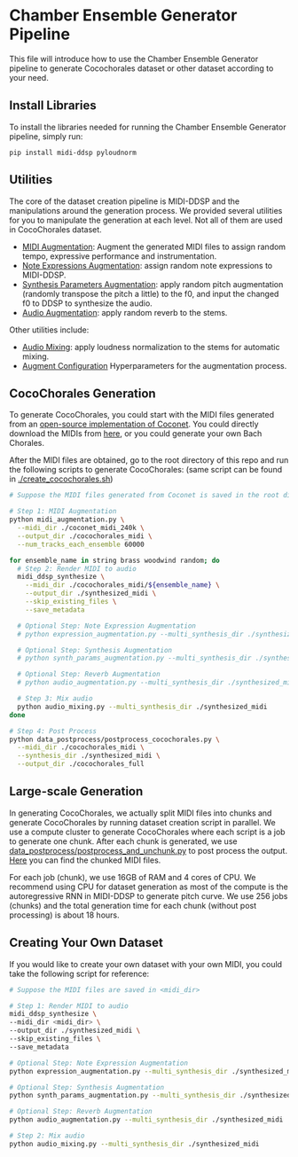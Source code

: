 # Chamber Ensemble Generator Pipeline

This file will introduce how to use the Chamber Ensemble Generator pipeline to generate Cocochorales dataset or other
dataset according to your need.

## Install Libraries

To install the libraries needed for running the Chamber Ensemble Generator pipeline, simply run:

```
pip install midi-ddsp pyloudnorm
```

## Utilities

The core of the dataset creation pipeline is MIDI-DDSP and the manipulations around the generation process.
We provided several utilities for you to manipulate the generation at each level.
Not all of them are used in CocoChorales dataset.

- [MIDI Augmentation](./midi_augmentation.py): Augment the generated MIDI files to assign random tempo, expressive
  performance and instrumentation.
- [Note Expressions Augmentation](./expression_augmentation.py): assign random note expressions to MIDI-DDSP.
- [Synthesis Parameters Augmentation](./synth_params_augmentation.py): apply random pitch augmentation
(randomly transpose the pitch a little) to the f0, and input the changed f0 to DDSP to synthesize the audio.
- [Audio Augmentation](./audio_augmentation.py): apply random reverb to the stems.

Other utilities include:
 - [Audio Mixing](./audio_mixing.py): apply loudness normalization to the stems for automatic mixing.
 - [Augment Configuration](./augment_config.yaml) Hyperparameters for the augmentation process.

## CocoChorales Generation

To generate CocoChorales, you could start with the MIDI files generated from
an [open-source implementation of Coconet](https://github.com/lukewys/coconet-pytorch). You could directly download the
MIDIs from [here](https://drive.google.com/file/d/1DH4DCsiqpqvwwD5WnFtF-kv7IPAxMLr4/view?usp=sharing), or you could generate your own Bach Chorales.

After the MIDI files are obtained, go to the root directory of this repo and run the following scripts to generate
CocoChorales: (same script can be found in [./create_cocochorales.sh](./create_cocochorales.sh))

```bash
# Suppose the MIDI files generated from Coconet is saved in the root directory as ./coconet_midi_240k

# Step 1: MIDI Augmentation
python midi_augmentation.py \
  --midi_dir ./coconet_midi_240k \
  --output_dir ./cocochorales_midi \
  --num_tracks_each_ensemble 60000

for ensemble_name in string brass woodwind random; do
  # Step 2: Render MIDI to audio
  midi_ddsp_synthesize \
    --midi_dir ./cocochorales_midi/${ensemble_name} \
    --output_dir ./synthesized_midi \
    --skip_existing_files \
    --save_metadata

  # Optional Step: Note Expression Augmentation
  # python expression_augmentation.py --multi_synthesis_dir ./synthesized_midi

  # Optional Step: Synthesis Augmentation
  # python synth_params_augmentation.py --multi_synthesis_dir ./synthesized_midi

  # Optional Step: Reverb Augmentation
  # python audio_augmentation.py --multi_synthesis_dir ./synthesized_midi

  # Step 3: Mix audio
  python audio_mixing.py --multi_synthesis_dir ./synthesized_midi
done

# Step 4: Post Process
python data_postprocess/postprocess_cocochorales.py \
  --midi_dir ./cocochorales_midi \
  --synthesis_dir ./synthesized_midi \
  --output_dir ./cocochorales_full
```

## Large-scale Generation

In generating CocoChorales, we actually split MIDI files into chunks and generate CocoChorales by running dataset
creation script in parallel. We use a compute cluster to generate CocoChorales where each script is a job to generate
one chunk. After each chunk is generated, we
use [data_postprocess/postprocess_and_unchunk.py](data_postprocess/postprocess_and_unchunk_cocochorales.py) to post process the
output. [Here](https://drive.google.com/file/d/1yhCJgrY1rP01hYqif_lgITSophB3eRaW/view?usp=sharing) you can find the chunked MIDI files.

For each job (chunk), we use 16GB of RAM and 4 cores of CPU. We recommend using CPU for dataset generation as most of
the compute is the autoregressive RNN in MIDI-DDSP to generate pitch curve. We use 256 jobs (chunks) and the total
generation time for each chunk (without post processing) is about 18 hours.

## Creating Your Own Dataset

If you would like to create your own dataset with your own MIDI, you could take the following script for reference:

```bash
# Suppose the MIDI files are saved in <midi_dir>

# Step 1: Render MIDI to audio
midi_ddsp_synthesize \
--midi_dir <midi_dir> \
--output_dir ./synthesized_midi \
--skip_existing_files \
--save_metadata

# Optional Step: Note Expression Augmentation
python expression_augmentation.py --multi_synthesis_dir ./synthesized_midi

# Optional Step: Synthesis Augmentation
python synth_params_augmentation.py --multi_synthesis_dir ./synthesized_midi

# Optional Step: Reverb Augmentation
python audio_augmentation.py --multi_synthesis_dir ./synthesized_midi

# Step 2: Mix audio
python audio_mixing.py --multi_synthesis_dir ./synthesized_midi
```





